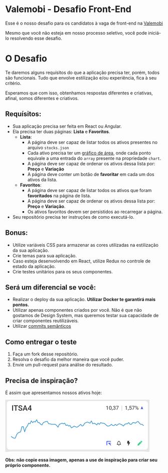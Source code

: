 # Valemobi - Desafio Front-End

Esse é o nosso desafio para os candidatos à vaga de front-end na [Valemobi](https://www.linkedin.com/company/valemobi/mycompany)

Mesmo que você não esteja em nosso processo seletivo, você pode iniciá-lo resolvendo esse desafio.

# O Desafio

Te daremos alguns requísitos do que a aplicação precisa ter, porém, todos são funcionais. Tudo que envolve estilização e/ou experiência, fica à seu critério.

Esperamos que com isso, obtenhamos respostas diferentes e criativas, afinal, somos diferentes e criativos.

## Requísitos:

- Sua aplicação precisa ser feita em React ou Angular.
- Ela precisa ter duas páginas: **Lista** e **Favoritos**.
    - **Lista**:
        - A página deve ser capaz de listar todos os ativos presentes no arquivo `stocks.json`
        - Cada ativo precisa ter um [gráfico de área](https://chartio.com/learn/charts/area-chart-complete-guide/#:~:text=An%20area%20chart%20combines%20the,like%20in%20a%20bar%20chart.), onde cada ponto equivale a uma entrada do `array` presente na propriedade `chart`.
        - A página deve ser capaz de ordenar os ativos dessa lista por: **Preço** e **Variação**
        - A página deve conter um botão de **favoritar** em cada um dos ativos da lista.
    - **Favoritos**:
        - A página deve ser capaz de listar todos os ativos que foram **favoritados** na página de lista.
        - A página deve ser capaz de ordenar os ativos dessa lista por: **Preço** e **Variação**.
        - Os ativos favoritos devem ser persistidos ao recarregar a página.
- Seu repositório precisa ter instruções de como executá-lo.

## Bonus:

- Utilize variáveis CSS para armazenar as cores utilizadas na estilização da sua aplicação.
- Crie temas para sua aplicação.
- Caso esteja desenvolvendo em React, utilize Redux no controle de estado da aplicação.
- Crie testes unitários para os seus componentes.

## Será um diferencial se você:

- Realizar o deploy da sua aplicação. **Utilizar Docker te garantirá mais pontos.**
- Utilizar apenas componentes criados por você. Não é que não gostamos de Design System, mas queremos testar sua capacidade de criar componentes reutilizáveis.
- Utilizar [commits semânticos](https://www.conventionalcommits.org/pt-br/v1.0.0-beta.4/)

## Como entregar o teste

1. Faça um fork desse repositório.
2. Resolva o desafio da melhor maneira que você puder.
3. Envie um pull-request para análise do resultado.

## Precisa de inspiração?

É assim que apresentamos nossos ativos hoje:

![Stock Example](.github/stock_example.png)

**Obs: não copie essa imagem, apenas a use de inspiração para criar seu próprio componente.**